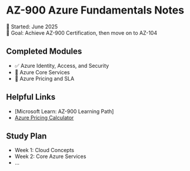 # AZ-900 Azure Fundamentals Notes

📅 Started: June 2025  
🎯 Goal: Achieve AZ-900 Certification, then move on to AZ-104

## Completed Modules

- ✅ Azure Identity, Access, and Security
- 🔄 Azure Core Services
- 🔲 Azure Pricing and SLA

## Helpful Links

- [Microsoft Learn: AZ-900 Learning Path][]([url](https://learn.microsoft.com/en-us/collections/n6ga8m0jkgrwk?&sharingId=6FD71EB37FE899A0))
- [Azure Pricing Calculator](https://azure.microsoft.com/en-us/pricing/calculator/)

## Study Plan

- Week 1: Cloud Concepts
- Week 2: Core Azure Services
- ...
